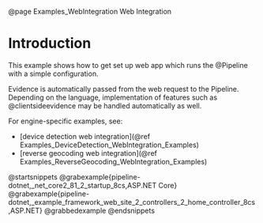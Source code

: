 @page Examples_WebIntegration Web Integration

# Introduction

This example shows how to get set up web app which runs the @Pipeline 
with a simple configuration.

Evidence is automatically passed from the web request to the Pipeline. 
Depending on the language, implementation of features such as 
@clientsideevidence may be handled automatically as well.

For engine-specific examples, see:
- [device detection web integration](@ref Examples_DeviceDetection_WebIntegration_Examples)
- [reverse geocoding web integration](@ref Examples_ReverseGeocoding_WebIntegration_Examples)

@startsnippets
@grabexample{pipeline-dotnet,_net_core2_81_2_startup_8cs,ASP.NET Core}
@grabexample{pipeline-dotnet,_example_framework_web_site_2_controllers_2_home_controller_8cs,ASP.NET}
@grabbedexample
@endsnippets
